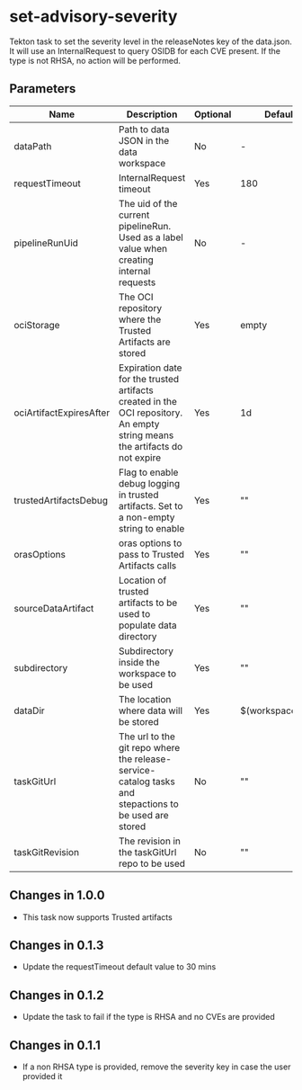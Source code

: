 # set-advisory-severity

Tekton task to set the severity level in the releaseNotes key of the data.json. It will use an InternalRequest to query
OSIDB for each CVE present. If the type is not RHSA, no action will be performed.

## Parameters

| Name                    | Description                                                                                                                | Optional  | Default value           |
|-------------------------|----------------------------------------------------------------------------------------------------------------------------|-----------|-------------------------|
| dataPath                | Path to data JSON in the data workspace                                                                                    | No        | -                       |
| requestTimeout          | InternalRequest timeout                                                                                                    | Yes       | 180                     |
| pipelineRunUid          | The uid of the current pipelineRun. Used as a label value when creating internal requests                                  | No        | -                       |
| ociStorage              | The OCI repository where the Trusted Artifacts are stored                                                                  | Yes       | empty                   |
| ociArtifactExpiresAfter | Expiration date for the trusted artifacts created in the OCI repository. An empty string means the artifacts do not expire | Yes       | 1d                      |
| trustedArtifactsDebug   | Flag to enable debug logging in trusted artifacts. Set to a non-empty string to enable                                     | Yes       | ""                      |
| orasOptions             | oras options to pass to Trusted Artifacts calls                                                                            | Yes       | ""                      | 
| sourceDataArtifact      | Location of trusted artifacts to be used to populate data directory                                                        | Yes       | ""                      |
| subdirectory            | Subdirectory inside the workspace to be used                                                                               | Yes       | ""                      |
| dataDir                 | The location where data will be stored                                                                                     | Yes       | $(workspaces.data.path) |
| taskGitUrl              | The url to the git repo where the release-service-catalog tasks and stepactions to be used are stored                      | No        | ""                      |
| taskGitRevision         | The revision in the taskGitUrl repo to be used                                                                             | No        | ""                      |

## Changes in 1.0.0
* This task now supports Trusted artifacts

## Changes in 0.1.3
* Update the requestTimeout default value to 30 mins

## Changes in 0.1.2
* Update the task to fail if the type is RHSA and no CVEs are provided

## Changes in 0.1.1
* If a non RHSA type is provided, remove the severity key in case the user provided it
